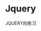 # Jquery
JQUERY的练习
<!DOCTYPE HTML>
<html>
<head>
    <meta http-equiv="Content-Type" content="text/html"; charset="utf-8">
    <script type="text/javascript" src="http://libs.baidu.com/jquery/1.9.1/jquery.js"></script>
    <title></title>
</head>
<body>
    <script type="text/javascript">alert(啊哈哈) </script>
</body>
</html>


<!DOCTYPE HTML>
<html>
<head>
    <meta http-equiv='Content-Type' content='text/html' charset='utf-8';>
    <script type='text/javascript' src='http://libs.baidu.com/jquery/1.9.1/jquery.js'></script>
    <title></title>
    </head>
    <body>
      <script type='text/javaxcript'>alert(hahah) </script>
    </body>
</html>
